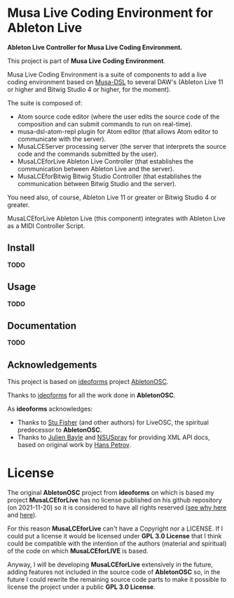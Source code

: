 # Musa Live Coding Environment for Ableton Live

**Ableton Live Controller for Musa Live Coding Environment.**

This project is part of **Musa Live Coding Environment**.

Musa Live Coding Environment is a suite of components to add a live coding environment based on [Musa-DSL](https://github.com/javier-sy/musa-dsl) to several DAW's (Ableton Live 11 or higher and Bitwig Studio 4 or higher, for the moment).

The suite is composed of:
- Atom source code editor (where the user edits the source code of the composition and can submit commands to run on real-time).
- musa-dsl-atom-repl plugin for Atom editor (that allows Atom editor to communicate with the server).
- MusaLCEServer processing server (the server that interprets the source code and the commands submitted by the user).
- MusaLCEforLive Ableton Live Controller (that establishes the communication between Ableton Live and the server).
- MusaLCEforBitwig Bitwig Studio Controller (that establishes the communication between Bitwig Studio and the server).

You need also, of course, Ableton Live 11 or greater or Bitwig Studio 4 or greater.

MusaLCEforLive Ableton Live (this component) integrates with Ableton Live as a MIDI Controller Script.

## Install
**TODO**

## Usage
**TODO**

## Documentation
**TODO**

## Acknowledgements

This project is based on [ideoforms](https://github.com/ideoforms) project [AbletonOSC](https://github.com/ideoforms/AbletonOSC).

Thanks to [ideoforms](https://github.com/ideoforms) for all the work done in **AbletonOSC**.

As **ideoforms** acknowledges:
* Thanks to [Stu Fisher](https://github.com/stufisher/) (and other authors) for LiveOSC, the spiritual predecessor to **AbletonOSC**.
* Thanks to [Julien Bayle](https://structure-void.com/ableton-live-midi-remote-scripts/#liveAPI) and [NSUSpray](https://nsuspray.github.io/Live_API_Doc/) for providing XML API docs, based on original work by [Hans Petrov](http://remotescripts.blogspot.com/p/support-files.html).

# License

The original **AbletonOSC** project from **ideoforms** on which is based 
my project **MusaLCEforLive** has no license published on his github repository (on 2021-11-20)
so it is considered to have all rights reserved 
([see why here](https://choosealicense.com/no-permission/) and 
[here](https://opensource.stackexchange.com/questions/1720/what-can-i-assume-if-a-publicly-published-project-has-no-license)).

For this reason **MusaLCEforLive** can't have a Copyright nor a LICENSE. 
If I could put a license it would be licensed under **GPL 3.0 License** that I think 
could be compatible with the intention of the authors (material and spiritual) 
of the code on which **MusaLCEforLIVE** is based.

Anyway, I will be developing **MusaLCEforLive** extensively in the future, 
adding features not  included in the source code of **AbletonOSC** so, 
in the future I could rewrite the remaining source code parts to make it possible 
to license the project under a public **GPL 3.0 License**. 

